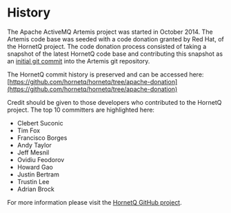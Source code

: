 History
=======

The Apache ActiveMQ Artemis project was started in October 2014. The Artemis code base was seeded with a code donation granted by Red Hat, of the HornetQ project. The code donation process consisted of taking a snapshot of the latest HornetQ code base and contributing this snapshot as an [initial git commit](https://issues.apache.org/jira/browse/ARTEMIS-1) into the Artemis git repository.

The HornetQ commit history is preserved and can be accessed here: [https://github.com/hornetq/hornetq/tree/apache-donation](https://github.com/hornetq/hornetq/tree/apache-donation)

Credit should be given to those developers who contributed to the HornetQ project. The top 10 committers are highlighted here:

- Clebert Suconic
- Tim Fox
- Francisco Borges
- Andy Taylor
- Jeff Mesnil
- Ovidiu Feodorov
- Howard Gao
- Justin Bertram
- Trustin Lee
- Adrian Brock

For more information please visit the [HornetQ GitHub project](https://github.com/hornetq/hornetq/tree/apache-donation).
